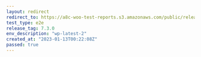 ```yaml
---
layout: redirect
redirect_to: https://a8c-woo-test-reports.s3.amazonaws.com/public/release/7.3.0/wp-latest-2/e2e/index.html
test_type: e2e
release_tag: 7.3.0
env_description: "wp-latest-2"
created_at: "2023-01-13T00:22:08Z"
passed: true
---
```

